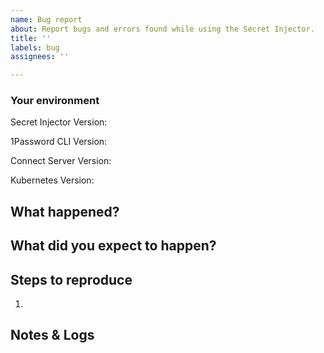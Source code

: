 ```yaml
---
name: Bug report
about: Report bugs and errors found while using the Secret Injector.
title: ''
labels: bug
assignees: ''

---
```


### Your environment

<!-- Version of the Secret Injector when the error occurred -->
Secret Injector Version:

<!-- What version of 1Password CLI have you used? (default is 2 if not explicitly specified) -->
1Password CLI Version:

<!-- What version of the Connect server are you running?
You can get this information from the Integrations section in 1Password
https://start.1password.com/integrations/active
-->
Connect Server Version:

<!-- What version of Kubernetes have you deployed the Secret Injector to? -->
Kubernetes Version:

## What happened?
<!-- Describe the bug or error -->

## What did you expect to happen?
<!-- Describe what should have happened -->

## Steps to reproduce
1. <!-- Describe Steps to reproduce the issue -->


## Notes & Logs
<!-- Paste any logs here that may help with debugging.
Remember to remove any sensitive information before sharing! -->
